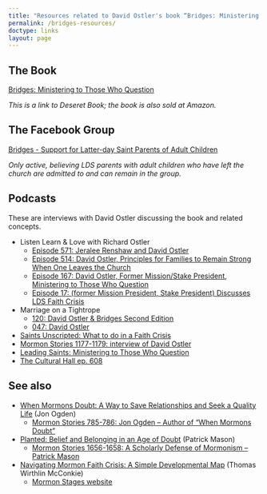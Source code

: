 ```yaml
---
title: "Resources related to David Ostler's book “Bridges: Ministering to Those Who Question”"
permalink: /bridges-resources/
doctype: links
layout: page
---
```


## The Book

[Bridges: Ministering to Those Who Question](https://deseretbook.com/p/bridges-ministering-to-those-who-question?variant_id=181882-paperback)

_This is a link to Deseret Book; the book is also sold at Amazon._

## The Facebook Group

[Bridges - Support for Latter-day Saint Parents of Adult Children](https://www.facebook.com/groups/BridgesLDSParents)

_Only active, believing LDS parents with adult children who have left the
church are admitted to and can remain in the group._

## Podcasts

These are interviews with David Ostler discussing the book and related concepts.

* Listen Learn & Love with Richard Ostler
    * [Episode 571: Jeralee Renshaw and David Ostler](https://soundcloud.com/user-818501778/episode-571-jeralee-renshaw-and-david-ostler)
    * [Episode 514: David Ostler, Principles for Families to Remain Strong When One Leaves the Church](https://soundcloud.com/user-818501778/episode-514-david-ostler-principals-for-families-to-remain-strong-when-one-leaves-the-church)
    * [Episode 167: David Ostler, Former Mission/Stake President, Ministering to Those Who Question](https://podcasts.apple.com/us/podcast/episode-167-david-ostler-former-mission-stake-president/id1347971725?i=1000447020266)
    * [Episode 17: (former Mission President, Stake President) Discusses LDS Faith Crisis](https://soundcloud.com/user-818501778/episode-17-david-ostler-former-mission-president-stake-president-discusses-mormon-faith-crisis)
* Marriage on a Tightrope
    * [120: David Ostler & Bridges Second Edition](https://mormondiscussionpodcast.org/2022/05/marriage-on-a-tightrope-120-david-ostler-bridges-second-edition/)
    * [047: David Ostler](https://marriageonatightrope.org/2019/09/marriage-on-a-tightrope-047-david-ostler/)
* [Saints Unscripted: What to do in a Faith Crisis](https://www.youtube.com/watch?v=R48_FrL8Wmc)
* [Mormon Stories 1177-1179: interview of David Ostler](https://mormonstories.org/podcast/david-ostler-bridges-ministering-to-those-who-question/)
* [Leading Saints: Ministering to Those Who Question](https://leadingsaints.org/ministering-to-those-who-question-an-interview-with-david-ostler/)
* [The Cultural Hall ep. 608](https://mormondiscussionpodcast.org/2022/05/marriage-on-a-tightrope-120-david-ostler-bridges-second-edition/)

## See also

* [When Mormons Doubt: A Way to Save Relationships and Seek a Quality Life](https://www.amazon.com/When-Mormons-Doubt-Relationships-Quality-ebook/dp/B01D7T93CQ) (Jon Ogden)
    * [Mormon Stories 785-786: Jon Ogden – Author of “When Mormons Doubt”](https://mormonstories.org/podcast/jon-ogden/)
* [Planted: Belief and Belonging in an Age of Doubt](https://deseretbook.com/p/planted-belief-and-belonging-in-an-age-of-doubt?variant_id=126475-paperback) (Patrick Mason)
    * [Mormon Stories 1656-1658: A Scholarly Defense of Mormonism – Patrick Mason](https://mormonstories.org/podcast/patrick-mason/)
* [Navigating Mormon Faith Crisis: A Simple Developmental Map](https://www.amazon.com/Navigating-Mormon-Faith-Crisis-Developmental/dp/0996852603) (Thomas Wirthlin McConkie)
    * [Mormon Stages website](https://mormonstages.com/)
